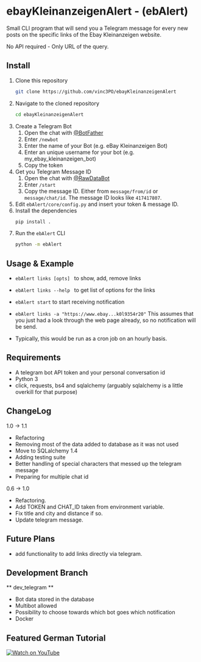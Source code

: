 # ebayKleinanzeigenAlert - (ebAlert)
Small CLI program that will send you a Telegram message for every new posts on the specific links of the Ebay Kleinanzeigen website. 

No API required - Only URL of the query.

## Install

1. Clone this repository
   ```sh
   git clone https://github.com/vinc3PO/ebayKleinanzeigenAlert
   ```
2. Navigate to the cloned repository
   ```sh
   cd ebayKleinanzeigenAlert
   ```
3. Create a Telegram Bot
   1. Open the chat with [@BotFather](https://t.me/BotFather)
   2. Enter `/newbot`
   3. Enter the name of your Bot (e.g. eBay Kleinanzeigen Bot)
   4. Enter an unique username for your bot (e.g. my_ebay_kleinanzeigen_bot)
   5. Copy the token
4. Get you Telegram Message ID
   1. Open the chat with [@RawDataBot](https://t.me/RawDataBot)
   2. Enter `/start`
   3. Copy the message ID. Either from `message/from/id` or `message/chat/id`. The message ID looks like `417417807`.
5. Edit `ebAlert/core/config.py` and insert your token & message ID.
6. Install the dependencies
   ```sh
   pip install .
   ```
7. Run the `ebAlert` CLI
   ```sh
   python -m ebAlert
   ```

## Usage & Example
* ```ebAlert links [opts] ``` to show, add, remove links
* ```ebAlert links --help ``` to get list of options for the links
  
* ```ebAlert start``` to start receiving notification


* ```ebAlert links -a "https://www.ebay...k0l9354r20"```  This assumes that you just had a look through the web page already, so no notification will be send. 
* Typically, this would be run as a cron job on an hourly basis.

## Requirements
* A telegram bot API token and your personal conversation id
* Python 3
* click, requests, bs4 and sqlalchemy (arguably sqlalchemy is a little overkill for that purpose)

## ChangeLog
 1.0 -> 1.1
* Refactoring
* Removing most of the data added to database as it was not used
* Move to SQLalchemy 1.4
* Adding testing suite
* Better handling of special characters that messed up the telegram message
* Preparing for multiple chat id

 0.6 -> 1.0
* Refactoring.
* Add TOKEN and CHAT_ID taken from environment variable. 
* Fix title and city and distance if so.
* Update telegram message.  

## Future Plans

* add functionality to add links directly via telegram.

## Development Branch

** dev_telegram **
* Bot data stored in the database
* Multibot allowed
* Possibility to choose towards which bot goes which notification
* Docker

## Featured German Tutorial

[![Watch on YouTube](https://i3.ytimg.com/vi/lAqDkUdGKy0/hqdefault.jpg)](https://youtu.be/lAqDkUdGKy0)
